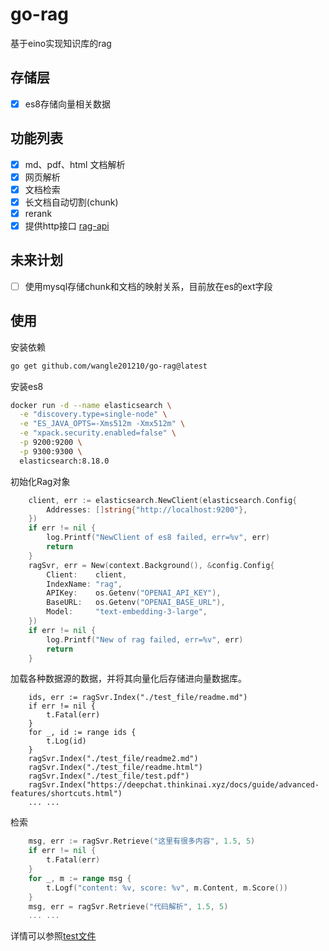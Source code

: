 # go-rag
基于eino实现知识库的rag

## 存储层
- [x] es8存储向量相关数据

## 功能列表
- [x] md、pdf、html 文档解析
- [x] 网页解析
- [x] 文档检索
- [x] 长文档自动切割(chunk)
- [x] rerank
- [x] 提供http接口 [rag-api](./server/README.md)

## 未来计划
- [ ] 使用mysql存储chunk和文档的映射关系，目前放在es的ext字段

## 使用
安装依赖
```bash
go get github.com/wangle201210/go-rag@latest
```
安装es8
```bash
docker run -d --name elasticsearch \
  -e "discovery.type=single-node" \
  -e "ES_JAVA_OPTS=-Xms512m -Xmx512m" \
  -e "xpack.security.enabled=false" \
  -p 9200:9200 \
  -p 9300:9300 \
  elasticsearch:8.18.0
```
初始化Rag对象
```go
    client, err := elasticsearch.NewClient(elasticsearch.Config{
		Addresses: []string{"http://localhost:9200"},
	})
	if err != nil {
		log.Printf("NewClient of es8 failed, err=%v", err)
		return
	}
	ragSvr, err = New(context.Background(), &config.Config{
		Client:    client,
		IndexName: "rag",
		APIKey:    os.Getenv("OPENAI_API_KEY"),
		BaseURL:   os.Getenv("OPENAI_BASE_URL"),
		Model:     "text-embedding-3-large",
	})
	if err != nil {
		log.Printf("New of rag failed, err=%v", err)
		return
	}
```
加载各种数据源的数据，并将其向量化后存储进向量数据库。
```golang
    ids, err := ragSvr.Index("./test_file/readme.md")
    if err != nil {
        t.Fatal(err)
    }
    for _, id := range ids {
        t.Log(id)
    }
    ragSvr.Index("./test_file/readme2.md")
    ragSvr.Index("./test_file/readme.html")
    ragSvr.Index("./test_file/test.pdf")
    ragSvr.Index("https://deepchat.thinkinai.xyz/docs/guide/advanced-features/shortcuts.html")
    ... ...
```
检索
```go
    msg, err := ragSvr.Retrieve("这里有很多内容", 1.5, 5)
    if err != nil {
        t.Fatal(err)
    }
    for _, m := range msg {
        t.Logf("content: %v, score: %v", m.Content, m.Score())
    }
    msg, err = ragSvr.Retrieve("代码解析", 1.5, 5)
    ... ...
```
详情可以参照[test文件](./rag_test.go)
